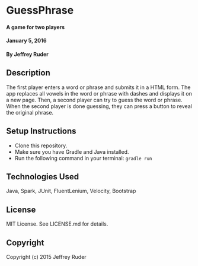 # GuessPhrase

#### A game for two players
#### January 5, 2016

#### By Jeffrey Ruder

## Description

The first player enters a word or phrase and submits it in a HTML form. The app replaces all vowels in the word or phrase with dashes and displays it on a new page. Then, a second player can try to guess the word or phrase. When the second player is done guessing, they can press a button to reveal the original phrase.

## Setup Instructions

* Clone this repository.
* Make sure you have Gradle and Java installed.
* Run the following command in your terminal: `gradle run`

## Technologies Used

Java, Spark, JUnit, FluentLenium, Velocity, Bootstrap

## License

MIT License. See LICENSE.md for details.

## Copyright

Copyright (c) 2015 Jeffrey Ruder
